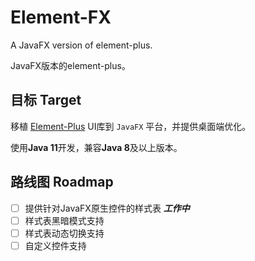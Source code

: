 # Element-FX

A JavaFX version of element-plus.

JavaFX版本的element-plus。

## 目标 Target

移植 [Element-Plus](https://element-plus.org) UI库到 `JavaFX` 平台，并提供桌面端优化。

使用**Java 11**开发，兼容**Java 8**及以上版本。

## 路线图 Roadmap

* [ ] 提供针对JavaFX原生控件的样式表 ***工作中***
* [ ] 样式表黑暗模式支持
* [ ] 样式表动态切换支持
* [ ] 自定义控件支持

